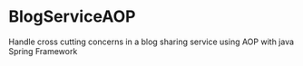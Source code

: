 # BlogServiceAOP
Handle cross cutting concerns in a blog sharing service using AOP with java Spring Framework
